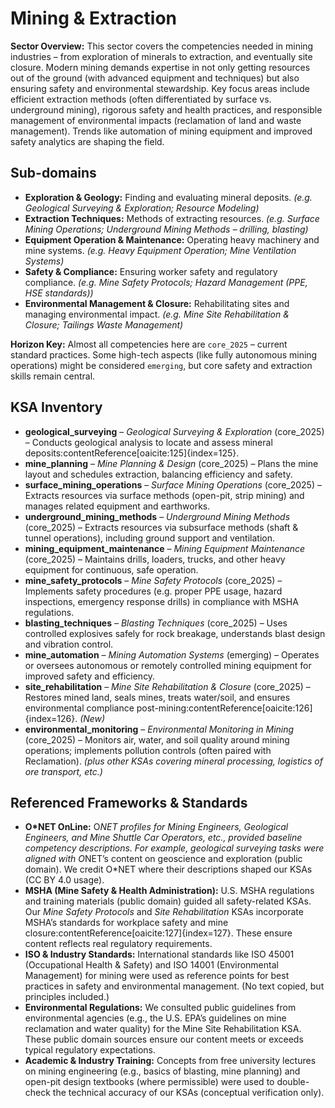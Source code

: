 # Mining & Extraction

**Sector Overview:** This sector covers the competencies needed in mining industries – from exploration of minerals to extraction, and eventually site closure. Modern mining demands expertise in not only getting resources out of the ground (with advanced equipment and techniques) but also ensuring safety and environmental stewardship. Key focus areas include efficient extraction methods (often differentiated by surface vs. underground mining), rigorous safety and health practices, and responsible management of environmental impacts (reclamation of land and waste management). Trends like automation of mining equipment and improved safety analytics are shaping the field.

## Sub-domains

- **Exploration & Geology:** Finding and evaluating mineral deposits. *(e.g. Geological Surveying & Exploration; Resource Modeling)*
- **Extraction Techniques:** Methods of extracting resources. *(e.g. Surface Mining Operations; Underground Mining Methods – drilling, blasting)* 
- **Equipment Operation & Maintenance:** Operating heavy machinery and mine systems. *(e.g. Heavy Equipment Operation; Mine Ventilation Systems)*
- **Safety & Compliance:** Ensuring worker safety and regulatory compliance. *(e.g. Mine Safety Protocols; Hazard Management (PPE, HSE standards))* 
- **Environmental Management & Closure:** Rehabilitating sites and managing environmental impact. *(e.g. Mine Site Rehabilitation & Closure; Tailings Waste Management)*

**Horizon Key:** Almost all competencies here are `core_2025` – current standard practices. Some high-tech aspects (like fully autonomous mining operations) might be considered `emerging`, but core safety and extraction skills remain central.

## KSA Inventory

- **geological_surveying** – *Geological Surveying & Exploration* (core_2025) – Conducts geological analysis to locate and assess mineral deposits:contentReference[oaicite:125]{index=125}.
- **mine_planning** – *Mine Planning & Design* (core_2025) – Plans the mine layout and schedules extraction, balancing efficiency and safety.
- **surface_mining_operations** – *Surface Mining Operations* (core_2025) – Extracts resources via surface methods (open-pit, strip mining) and manages related equipment and earthworks.
- **underground_mining_methods** – *Underground Mining Methods* (core_2025) – Extracts resources via subsurface methods (shaft & tunnel operations), including ground support and ventilation.
- **mining_equipment_maintenance** – *Mining Equipment Maintenance* (core_2025) – Maintains drills, loaders, trucks, and other heavy equipment for continuous, safe operation.
- **mine_safety_protocols** – *Mine Safety Protocols* (core_2025) – Implements safety procedures (e.g. proper PPE usage, hazard inspections, emergency response drills) in compliance with MSHA regulations.
- **blasting_techniques** – *Blasting Techniques* (core_2025) – Uses controlled explosives safely for rock breakage, understands blast design and vibration control.
- **mine_automation** – *Mining Automation Systems* (emerging) – Operates or oversees autonomous or remotely controlled mining equipment for improved safety and efficiency.
- **site_rehabilitation** – *Mine Site Rehabilitation & Closure* (core_2025) – Restores mined land, seals mines, treats water/soil, and ensures environmental compliance post-mining:contentReference[oaicite:126]{index=126}. *(New)*
- **environmental_monitoring** – *Environmental Monitoring in Mining* (core_2025) – Monitors air, water, and soil quality around mining operations; implements pollution controls (often paired with Reclamation).
*(plus other KSAs covering mineral processing, logistics of ore transport, etc.)*

## Referenced Frameworks & Standards

- **O*NET OnLine:** O*NET profiles for *Mining Engineers*, *Geological Engineers*, and *Mine Shuttle Car Operators*, etc., provided baseline competency descriptions. For example, geological surveying tasks were aligned with O*NET’s content on geoscience and exploration (public domain). We credit O*NET where their descriptions shaped our KSAs (CC BY 4.0 usage).
- **MSHA (Mine Safety & Health Administration):** U.S. MSHA regulations and training materials (public domain) guided all safety-related KSAs. Our *Mine Safety Protocols* and *Site Rehabilitation* KSAs incorporate MSHA’s standards for workplace safety and mine closure:contentReference[oaicite:127]{index=127}. These ensure content reflects real regulatory requirements.
- **ISO & Industry Standards:** International standards like ISO 45001 (Occupational Health & Safety) and ISO 14001 (Environmental Management) for mining were used as reference points for best practices in safety and environmental management. (No text copied, but principles included.)
- **Environmental Regulations:** We consulted public guidelines from environmental agencies (e.g., the U.S. EPA’s guidelines on mine reclamation and water quality) for the Mine Site Rehabilitation KSA. These public domain sources ensure our content meets or exceeds typical regulatory expectations.
- **Academic & Industry Training:** Concepts from free university lectures on mining engineering (e.g., basics of blasting, mine planning) and open-pit design textbooks (where permissible) were used to double-check the technical accuracy of our KSAs (conceptual verification only).

